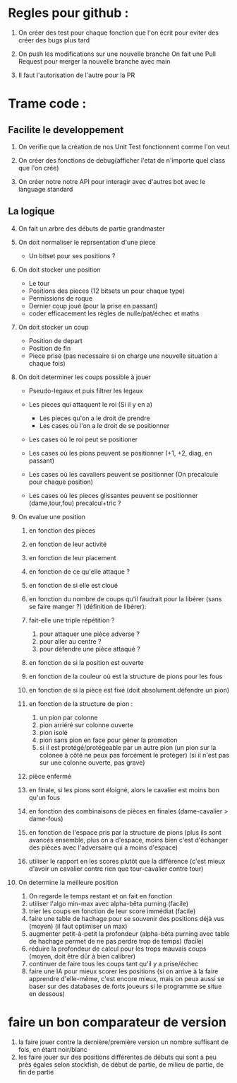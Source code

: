 # Regles pour github : 

1. On créer des test pour chaque fonction que l'on écrit pour eviter des créer des bugs plus tard

2. On push les modifications sur une nouvelle branche
On fait une Pull Request pour merger la nouvelle branche avec main

3. Il faut l'autorisation de l'autre pour la PR

# Trame code : 
## Facilite le developpement
1. On verifie que la création de nos Unit Test fonctionnent comme l'on veut

2. On créer des fonctions de debug(afficher l'etat de n'importe quel class que l'on crée)

3. On créer notre notre API pour interagir avec d'autres bot avec le language standard

## La logique

4. On fait un arbre des débuts de partie grandmaster

5. On doit normaliser le reprsentation d'une piece
    * Un bitset pour ses positions ?

6. On doit stocker une position
    * Le tour
    * Positions des pieces (12 bitsets un pour chaque type)
    * Permissions de roque
    * Dernier coup joué (pour la prise en passant)
    * coder efficacement les règles de nulle/pat/échec et maths

7. On doit stocker un coup
    * Position de depart
    * Position de fin
    * Piece prise (pas necessaire si on charge une nouvelle situation a chaque fois)

8. On doit determiner les coups possible à jouer
    * Pseudo-legaux et puis filtrer les legaux


    * Les pieces qui attaquent le roi (Si il y en a)
        * Les pieces qu'on a le droit de prendre
        * Les cases où l'on a le droit de se positionner
    * Les cases où le roi peut se positioner
    * Les cases où les pions peuvent se positionner (+1, +2, diag, en passant)
    * Les cases où les cavaliers peuvent se positionner (On precalcule pour chaque position)
    * Les cases où les pieces glissantes peuvent se positionner (dame,tour,fou) precalcul+tric ?

9. On evalue une position
    1. en fonction des pièces
    2. en fonction de leur activité
    3. en fonction de leur placement
    4. en fonction de ce qu'elle attaque ?
    5. en fonction de si elle est cloué
    6. en fonction du nombre de coups qu'il faudrait pour la libérer (sans se faire manger ?) (définition de  libérer):
    7. fait-elle une triple répétition ?

        1. pour attaquer une pièce adverse ?
        2. pour aller au centre ?
        3. pour défendre une pièce attaqué ?
    8. en fonction de si la position est ouverte
    9. en fonction de la couleur où est la structure de pions pour les fous
    10. en fonction de si la pièce est fixé (doit absolument défendre un pion)
    11. en fonction de la structure de pion :

        1. un pion par colonne
        2. pion arriéré sur colonne ouverte
        3. pion isolé
        4. pion sans pion en face pour gêner la promotion
        5. si il est protégé/protégeable par un autre pion (un pion sur la colonee à côté ne peux pas forcément le protéger) (si il n'est pas sur une colonne ouverte, pas grave)
    12. pièce enfermé
    13. en finale, si les pions sont éloigné, alors le cavalier est moins bon qu'un fous
    14. en fonction des combinaisons de pièces en finales (dame-cavalier > dame-fous)
    15. en fonction de l'espace pris par la structure de pions (plus ils sont avancés ensemble, plus on a d'espace, moins bien c'est d'échanger des pièces avec l'adversaire qui a moins d'espace)
    16. utiliser le rapport en les scores plutôt que la différence (c'est mieux d'avoir un cavalier contre rien que tour-cavalier contre tour)

10. On determine la meilleure position
    1. On regarde le temps restant et on fait en fonction
    2. utiliser l'algo min-max avec alpha-bêta purning (facile)
    3. trier les coups en fonction de leur score immédiat (facile)
    4. faire une table de hachage pour se souvenir des positions déjà vus (moyen) (il faut optimiser un max)
    5. augmenter petit-à-petit la profondeur (alpha-bêta purning avec table de hachage permet de ne pas perdre trop de temps) (facile)
    6. réduire la profondeur de calcul pour les trops mauvais coups (moyen, doit être dûr à bien calibrer)
    7. continuer de faire tous les coups tant qu'il y a prise/échec
    8. faire une IA pour mieux scorer les positions (si on arrive à la faire apprendre d'elle-même, c'est encore mieux, mais on peux aussi se baser sur des databases de forts joueurs si le programme se situe en dessous)

# faire un bon comparateur de version
1. la faire jouer contre la dernière/première version un nombre suffisant de fois, en étant noir/blanc
2. les faire jouer sur des positions différentes de débuts qui sont a peu près égales selon stockfish, de début de partie, de milieu de partie, de fin de partie